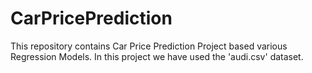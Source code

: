 # CarPricePrediction
This repository contains Car Price Prediction Project based various Regression Models. In this project we have used the 'audi.csv' dataset. 
